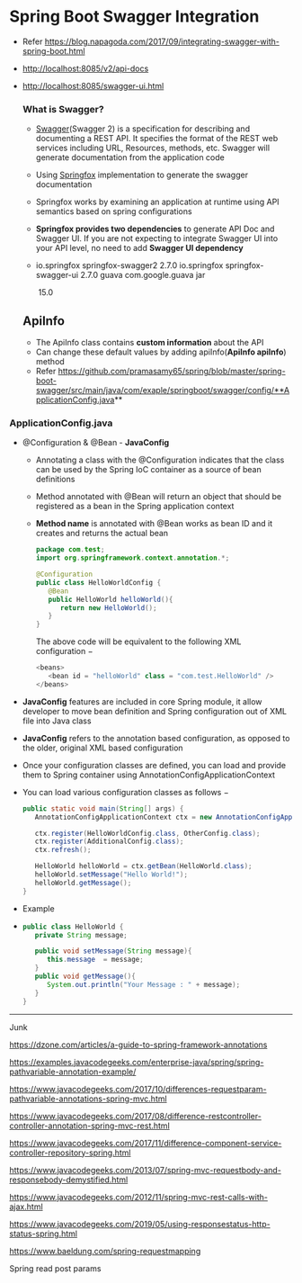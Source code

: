# Spring Boot Swagger Integration

* Refer https://blog.napagoda.com/2017/09/integrating-swagger-with-spring-boot.html

* [http://localhost:8085/v2/api-docs](http://localhost:8085/v2/api-docs)

* [http://localhost:8085/swagger-ui.html](http://localhost:8085/swagger-ui.html)

  

  ### **What is Swagger?**

  * [Swagger](https://swagger.io/)(Swagger 2) is a specification for describing and documenting a REST API. It specifies the format of the REST web services including URL, Resources, methods, etc. Swagger will generate documentation from the application code

  * Using [Springfox](http://springfox.github.io/springfox/) implementation to generate the swagger documentation

  * Springfox works by examining an application at runtime using API semantics based on spring configurations

  * **Springfox provides two dependencies** to generate API Doc and Swagger UI. If you are not expecting to integrate Swagger UI into your API level, no need to add  **Swagger UI dependency**

  * <dependency>
        <groupId>io.springfox</groupId>
        <artifactId>springfox-swagger2</artifactId>
        <version>2.7.0</version>
    </dependency>

    <dependency>
        <groupId>io.springfox</groupId>
        <artifactId>springfox-swagger-ui</artifactId>
        <version>2.7.0</version>
    </dependency>

    <dependency>
        <groupId>guava</groupId>
        <artifactId>com.google.guava</artifactId>
        <type>jar</type>

    ​    <version>15.0</version>

    </dependency>

  ## ApiInfo

  * The ApiInfo class contains **custom information** about the API
  * Can change these default values by adding apiInfo(**ApiInfo apiInfo**) method
  * Refer https://github.com/pramasamy65/spring/blob/master/spring-boot-swagger/src/main/java/com/exaple/springboot/swagger/config/**ApplicationConfig.java**

  

### ApplicationConfig.java

* @Configuration & @Bean - **JavaConfig**

  * Annotating a class with the @Configuration indicates that the class can be used by the Spring IoC container as a source of bean definitions

  * Method annotated with @Bean will return an object that should be registered as a bean in the Spring application context

  * **Method name** is annotated with @Bean works as bean ID and it creates and returns the actual bean

    ```java
    package com.test;
    import org.springframework.context.annotation.*;
    
    @Configuration
    public class HelloWorldConfig {
       @Bean 
       public HelloWorld helloWorld(){
          return new HelloWorld();
       }
    }
    ```

    The above code will be equivalent to the following XML configuration −

    ```java
    <beans>
       <bean id = "helloWorld" class = "com.test.HelloWorld" />
    </beans>
    ```

* **JavaConfig** features are included in core Spring module, it allow developer to move bean definition and Spring configuration out of XML file into Java class

* **JavaConfig** refers to the annotation based configuration, as opposed to the older, original XML based configuration

* Once your configuration classes are defined, you can load and provide them to Spring container using AnnotationConfigApplicationContext

* You can load various configuration classes as follows −

  ```java
  public static void main(String[] args) {
     AnnotationConfigApplicationContext ctx = new AnnotationConfigApplicationContext();
  
     ctx.register(HelloWorldConfig.class, OtherConfig.class);
     ctx.register(AdditionalConfig.class);
     ctx.refresh();
  
     HelloWorld helloWorld = ctx.getBean(HelloWorld.class);
     helloWorld.setMessage("Hello World!");
     helloWorld.getMessage();
  }
  ```

* Example

* ```java
  public class HelloWorld {
     private String message;
  
     public void setMessage(String message){
        this.message  = message;
     }
     public void getMessage(){
        System.out.println("Your Message : " + message);
     }
  }
  ```





----

Junk 

https://dzone.com/articles/a-guide-to-spring-framework-annotations

https://examples.javacodegeeks.com/enterprise-java/spring/spring-pathvariable-annotation-example/

https://www.javacodegeeks.com/2017/10/differences-requestparam-pathvariable-annotations-spring-mvc.html

https://www.javacodegeeks.com/2017/08/difference-restcontroller-controller-annotation-spring-mvc-rest.html

https://www.javacodegeeks.com/2017/11/difference-component-service-controller-repository-spring.html

https://www.javacodegeeks.com/2013/07/spring-mvc-requestbody-and-responsebody-demystified.html

https://www.javacodegeeks.com/2012/11/spring-mvc-rest-calls-with-ajax.html

https://www.javacodegeeks.com/2019/05/using-responsestatus-http-status-spring.html

https://www.baeldung.com/spring-requestmapping

Spring read post params